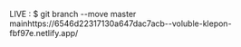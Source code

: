 LIVE : $ git branch --move master mainhttps://6546d22317130a647dac7acb--voluble-klepon-fbf97e.netlify.app/
